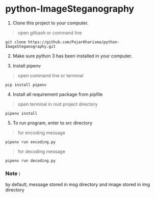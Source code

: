 # python-ImageSteganography

1. Clone this project to your computer.
>open gitbash or command line
~~~
git clone https://github.com/PajarKharisma/python-ImageSteganography.git
~~~

2. Make sure python 3 has been installed in your computer.

3. Install pipenv
>open command line or terminal
~~~
pip install pipenv
~~~

4. Install all requirement package from pipfile
>open terminal in root project directory
~~~
pipenv install
~~~

5. To run program, enter to src directory
>for encoding message
~~~
pipenv run encoding.py
~~~

>for decoding message
~~~
pipenv run decoding.py
~~~

  
### Note : 
by default, message stored in msg directory and image stored in img directory